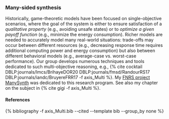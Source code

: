 ### Many-sided synthesis
Historically, game-theoretic models have been focused on single-objective scenarios, where the goal of the system is either to ensure satisfaction of a *qualitative property* (e.g., avoiding unsafe states) or to *optimize a given payoff function* (e.g., minimize the energy consumption). Richer models are needed to accurately model many real-world situations: trade-offs may occur between different resources (e.g., decreasing response time requires additional computing power and energy consumption) but also between different behavioral models (e.g., average-case vs. worst-case performance). Our group develops numerous techniques and tools dedicated to such multi-objective reasoning, e.g., {% cite cocktail DBLP:journals/lmcs/BrihayeDOR20 DBLP:journals/fmsd/RandourRS17  DBLP:journals/iandc/BruyereFRR17 -f axis_Multi %}. My [FNRS project ManySynth](/projects/ManySynth/) was dedicated to this research program. See also my chapter on the subject in {% cite gigi -f axis_Multi %}.

#### References
<div class="publications">
{% bibliography -f axis_Multi.bib --cited --template bib --group_by none %}
</div>


